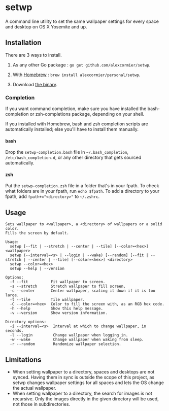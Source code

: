 # setwp
A command line utility to set the same wallpaper settings for every space and desktop on OS X Yosemite and up.

## Installation
There are 3 ways to install.

1. As any other Go package : `go get github.com/alexcormier/setwp`.

2. With [Homebrew](http://brew.sh/) : `brew install alexcormier/personal/setwp`.

3. Download [the binary](https://github.com/alexcormier/setwp/releases/download/v1.0.3/setwp-v1.0.3.tar.gz).

### Completion
If you want command completion, make sure you have installed the bash-completion or zsh-completions package, depending on your shell.

If you installed with Homebrew, bash and zsh completion scripts are automatically installed; else you'll have to install them manually.

#### bash
Drop the `setwp-completion.bash` file in `~/.bash_completion`, `/etc/bash_completion.d`, or any other directory that gets sourced automatically.

#### zsh
Put the `setwp-completion.zsh` file in a folder that's in your fpath. To check what folders are in your fpath, run `echo $fpath`. To add a directory to your fpath, add `fpath+="<directory>"` to `~/.zshrc`.

## Usage
~~~
Sets wallpaper to <wallpaper>, a <directory> of wallpapers or a solid color.
Fills the screen by default.

Usage:
  setwp [--fit | --stretch | --center | --tile] [--color=<hex>] <wallpaper>
  setwp (--interval=<s> | --login | --wake) [--random] [--fit | --stretch | --center | --tile] [--color=<hex>] <directory>
  setwp --color=<hex>
  setwp --help | --version

Options:
  -f --fit          Fit wallpaper to screen.
  -s --stretch      Stretch wallpaper to fill screen.
  -c --center       Center wallpaper, scaling it down if it is too large.
  -t --tile         Tile wallpaper.
  -C --color=<hex>  Color to fill the screen with, as an RGB hex code.
  -h --help         Show this help message.
  -v --version      Show version information.

Directory options:
  -i --interval=<s>  Interval at which to change wallpaper, in seconds.
  -l --login         Change wallpaper when logging in.
  -w --wake          Change wallpaper when waking from sleep.
  -r --random        Randomize wallpaper selection.
~~~

## Limitations
- When setting wallpaper to a directory, spaces and desktops are not synced. Having them in sync is outside the scope of this project, as setwp changes wallpaper settings for all spaces and lets the OS change the actual wallpaper.
- When setting wallpaper to a directory, the search for images is not recursive. Only the images directly in the given directory will be used, not those in subdirectories.
